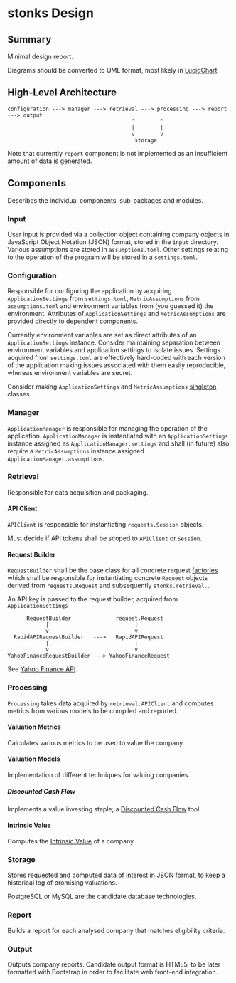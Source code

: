 # stonks Design

## Summary

Minimal design report.

Diagrams should be converted to UML format, most likely in [LucidChart](https://www.lucidchart.com/pages/product).

## High-Level Architecture

    configuration ---> manager ---> retrieval ---> processing ---> report ---> output
                                           ^        ^
                                           |        | 
                                           v        v
                                            storage

Note that currently `report` component is not implemented as an insufficient amount of data is generated.

## Components

Describes the individual components, sub-packages and modules.

### Input

User input is provided via a collection object containing company objects in JavaScript Object Notation (JSON) format, stored in the `input` directory. Various assumptions are stored in `assumptions.toml`. Other settings relating to the operation of the program will be stored in a `settings.toml`.

### Configuration

Responsible for configuring the application by acquiring `ApplicationSettings` from `settings.toml`, `MetricAssumptions` from `assumptions.toml` and environment variables from (you guessed it) the environment. Attributes of `ApplicationSettings` and `MetricAssumptions` are provided directly to dependent components.

Currently environment variables are set as direct attributes of an `ApplicationSettings` instance. Consider maintaining separation between environment variables and application settings to isolate issues. Settings acquired from `settings.toml` are effectively hard-coded with each version of the application making issues associated with them easily reproducible, whereas environment variables are secret.

Consider making `ApplicationSettings` and `MetricAssumptions` [singleton](https://refactoring.guru/design-patterns/singleton) classes.

### Manager

`ApplicationManager` is responsible for managing the operation of the application. `ApplicationManager` is instantiated with an `ApplicationSettings` instance assigned as `ApplicationManager.settings` and shall (in future) also require a `MetricAssumptions` instance assigned `ApplicationManager.assumptions`.

### Retrieval

Responsible for data acquisition and packaging.

#### API Client

`APIClient` is responsible for instantiating `requests.Session` objects.

Must decide if API tokens shall be scoped to  `APIClient` or `Session`.

#### Request Builder

`RequestBuilder` shall be the base class for all concrete request [factories](https://refactoring.guru/design-patterns/factory-method) which shall be responsible for instantiating concrete `Request` objects derived from `requests.Request` and subsequently `stonks.retrieval.`.

An API key is passed to the request builder, acquired from `ApplicationSettings`

          RequestBuilder              request.Request
                |                           |
                v                           v
      RapidAPIRequestBuilder   --->   RapidAPIRequest
                |                           |
                v                           v
    YahooFinanceRequestBuilder ---> YahooFinanceRequest

See [Yahoo Finance API](https://rapidapi.com/sparior/api/yahoo-finance15).

### Processing

`Processing` takes data acquired by `retrieval.APIClient` and computes metrics from various models to be compiled and reported.

#### Valuation Metrics

Calculates various metrics to be used to value the company.

#### Valuation Models

Implementation of different techniques for valuing companies.

##### Discounted Cash Flow

Implements a value investing staple; a [Discounted Cash Flow](https://www.investopedia.com/terms/d/dcf.asp) tool.

#### Intrinsic Value

Computes the [Intrinsic Value](https://www.investopedia.com/terms/i/intrinsicvalue.asp) of a company.

### Storage

Stores requested and computed data of interest in JSON format, to keep a historical log of promising valuations.

PostgreSQL or MySQL are the candidate database technologies.

### Report

Builds a report for each analysed company that matches eligibility criteria.

### Output

Outputs company reports. Candidate output format is HTML5, to be later formatted with Bootstrap in order to facilitate web front-end integration.
